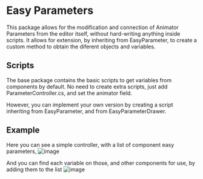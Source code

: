 # Easy Parameters
This package allows for the modification and connection of Animator Parameters from the editor itself, without hard-writing anything inside scripts.
It allows for extension, by inheriting from EasyParameter, to create a custom method to obtain the diferent objects and variables.

## Scripts
The base package contains the basic scripts to get variables from components by default. No need to create extra scripts, just add ParameterController.cs, and set the animator field.

However, you can implement your own version by creating a script inheriting from EasyParameter, and from EasyParameterDrawer.

## Example
Here you can see a simple controller, with a list of component easy parameters,
![image](https://user-images.githubusercontent.com/61149758/170071670-c9c7e8c2-3e7b-4764-9057-16fbf91de724.png)

And you can find each variable on those, and other components for use, by adding them to the list
![image](https://user-images.githubusercontent.com/61149758/170071866-bd8bd9b5-8467-457c-9157-fb32fc3346f2.png)
